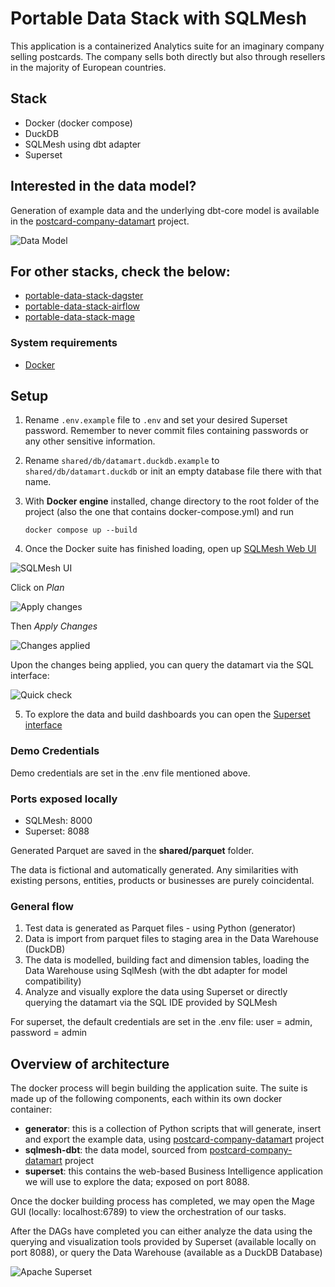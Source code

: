 # Portable Data Stack with SQLMesh

This application is a containerized Analytics suite for an imaginary company selling postcards. The company sells both directly but also through resellers in the majority of European countries.

## Stack

- Docker (docker compose)
- DuckDB
- SQLMesh using dbt adapter
- Superset

## Interested in the data model?

Generation of example data and the underlying dbt-core model is available in the [postcard-company-datamart](https://github.com/cnstlungu/postcard-company-datamart) project.  

![Data Model](resources/data_model.png "Data Model")


## For other stacks, check the below:
- [portable-data-stack-dagster](https://github.com/cnstlungu/portable-data-stack-dagster)
- [portable-data-stack-airflow](https://github.com/cnstlungu/portable-data-stack-airflow)
- [portable-data-stack-mage](https://github.com/cnstlungu/portable-data-stack-mage)

### System requirements
* [Docker](https://docs.docker.com/engine/install/)

## Setup

1. Rename `.env.example` file to `.env` and set your desired Superset password. Remember to never commit files containing passwords or any other sensitive information.

2. Rename `shared/db/datamart.duckdb.example` to `shared/db/datamart.duckdb` or init an empty database file there with that name.

3. With **Docker engine** installed, change directory to the root folder of the project (also the one that contains docker-compose.yml) and run

    `docker compose up --build`

4. Once the Docker suite has finished loading, open up [SQLMesh Web UI](http://localhost:8000)


![SQLMesh UI](resources/sqlmesh_ui.png "SQLMesh UI")

Click on *Plan* 

![Apply changes](resources/apply_changes.png "Apply changes")

Then *Apply Changes*

![Changes applied](resources/changes_applied.png "Changes applied")

Upon the changes being applied, you can query the datamart via the SQL interface:

![Quick check](resources/quick_check.png "Quick check")

5. To explore the data and build dashboards you can open the [Superset interface](http://localhost:8088)


### Demo Credentials

Demo credentials are set in the .env file mentioned above. 

### Ports exposed locally
* SQLMesh: 8000
* Superset: 8088

Generated Parquet are saved in the **shared/parquet** folder.

The data is fictional and automatically generated. Any similarities with existing persons, entities, products or businesses are purely coincidental.

### General flow

1. Test data is generated as Parquet files - using Python (generator)
2. Data is import from parquet files to staging area in the Data Warehouse (DuckDB)
3. The data is modelled, building fact and dimension tables, loading the Data Warehouse using SqlMesh (with the dbt adapter for model compatibility)
4. Analyze and visually explore the data using Superset or directly querying the datamart via the SQL IDE provided by SQLMesh

For superset, the default credentials are set in the .env file: user = admin, password = admin


## Overview of architecture

The docker process will begin building the application suite. The suite is made up of the following components, each within its own docker container:
* **generator**: this is a collection of Python scripts that will generate, insert and export the example data, using [postcard-company-datamart](https://github.com/cnstlungu/postcard-company-datamart) project
* **sqlmesh-dbt**: the data model, sourced from [postcard-company-datamart](https://github.com/cnstlungu/postcard-company-datamart) project
* **superset**: this contains the web-based Business Intelligence application we will use to explore the data; exposed on port 8088.

Once the docker building process has completed, we may open the Mage GUI (locally: localhost:6789) to view the orchestration of our tasks.


After the DAGs have completed you can either analyze the data using the querying and visualization tools provided by Superset (available locally on port 8088), or query the Data Warehouse (available as a DuckDB Database)

![Apache Superset](resources/superset.png "Superset")